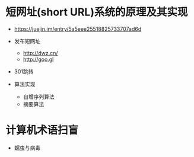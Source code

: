 # 短网址(short URL)系统的原理及其实现

- <https://juejin.im/entry/5a5eee25518825733707ad6d>
- 发布短网址

  - <http://dwz.cn/>
  - <http://goo.gl>

- 301跳转

- 算法实现

  - 自增序列算法
  - 摘要算法

# 计算机术语扫盲

- 蠕虫与病毒
